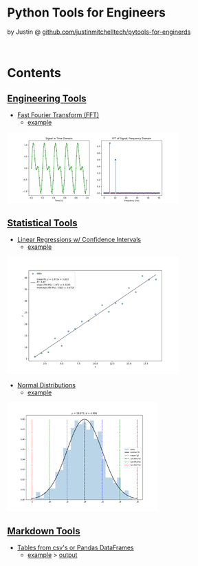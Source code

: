 # Python Tools for Engineers

by Justin @ [github.com/justinmitchelltech/pytools-for-enginerds](https://github.com/justinmitchelltech/pytools-for-enginerds) 

<br>


# Contents

<!------------------------------------------------------------------------------------------------->
## [Engineering Tools](/engineering)

* [Fast Fourier Transform (FFT)](/engineering/fft.py)
    * [example](/engineering/fft_example.py)

<p align="left">
  <img src="engineering/fft_example_plot.png" width="400" title="FFT example">
</p>


<!------------------------------------------------------------------------------------------------->
## [Statistical Tools](/statistics)

* [Linear Regressions w/ Confidence Intervals](/statistics/linear.py)
  * [example](/statistics/linear_example.py)

<p align="left">
  <img src="statistics/linear_example_plot_fit.png" width="400" title="fitted normal distribution">
</p>  

* [Normal Distributions](/statistics/normal.py)
  * [example](/statistics/normal_examples.py)

<p align="left">
  <img src="statistics/normal_examples_plot_fit.png" width="350" title="fitted normal distribution">
</p>


<!------------------------------------------------------------------------------------------------->
## [Markdown Tools](/markdown)

* [Tables from csv's or Pandas DataFrames](/markdown/tables.py)
    * [example](/markdown/tables_example.py) > [output](/markdown/tables_example.md)
